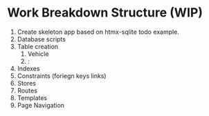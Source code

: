 # Work Breakdown Structure (WIP)

1. Create skeleton app based on htmx-sqlite todo example.
2. Database scripts
  1. Table creation
     1. Vehicle
     2. :
  2. Indexes
  3. Constraints (foriegn keys links)
3. Stores
4. Routes
5. Templates
6. Page Navigation   
